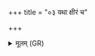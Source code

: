 +++
title = "०३ यथा क्षीरं च"

+++
<details><summary>मूलम् (GR)</summary>

यथा क्षीरं च सर्पिश् च  
मनुष्याणां हृदः प्रियम् ।  
एवाहम् अस्या नार्या  
हृदो भूयासम् उत्तरः ॥
</details>